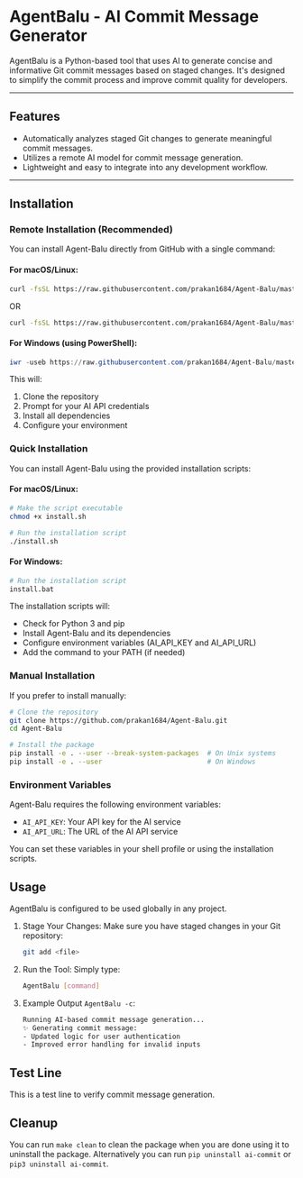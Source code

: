 # AgentBalu - AI Commit Message Generator

AgentBalu is a Python-based tool that uses AI to generate concise and informative Git commit messages based on staged changes. It's designed to simplify the commit process and improve commit quality for developers.

---

## Features

- Automatically analyzes staged Git changes to generate meaningful commit messages.
- Utilizes a remote AI model for commit message generation.
- Lightweight and easy to integrate into any development workflow.

---

## Installation

### Remote Installation (Recommended)

You can install Agent-Balu directly from GitHub with a single command:

#### For macOS/Linux:

```bash
curl -fsSL https://raw.githubusercontent.com/prakan1684/Agent-Balu/master/remote_install.sh | bash
```

OR

```bash
curl -fsSL https://raw.githubusercontent.com/prakan1684/Agent-Balu/master/remote_install.sh -o /tmp/agent_balu_install.sh && chmod +x /tmp/agent_balu_install.sh && bash /tmp/agent_balu_install.sh
```

#### For Windows (using PowerShell):

```powershell
iwr -useb https://raw.githubusercontent.com/prakan1684/Agent-Balu/master/remote_install.sh | iex
```

This will:

1. Clone the repository
2. Prompt for your AI API credentials
3. Install all dependencies
4. Configure your environment

### Quick Installation

You can install Agent-Balu using the provided installation scripts:

#### For macOS/Linux:

```bash
# Make the script executable
chmod +x install.sh

# Run the installation script
./install.sh
```

#### For Windows:

```bash
# Run the installation script
install.bat
```

The installation scripts will:

- Check for Python 3 and pip
- Install Agent-Balu and its dependencies
- Configure environment variables (AI_API_KEY and AI_API_URL)
- Add the command to your PATH (if needed)

### Manual Installation

If you prefer to install manually:

```bash
# Clone the repository
git clone https://github.com/prakan1684/Agent-Balu.git
cd Agent-Balu

# Install the package
pip install -e . --user --break-system-packages  # On Unix systems
pip install -e . --user                          # On Windows
```

### Environment Variables

Agent-Balu requires the following environment variables:

- `AI_API_KEY`: Your API key for the AI service
- `AI_API_URL`: The URL of the AI API service

You can set these variables in your shell profile or using the installation scripts.

## Usage

AgentBalu is configured to be used globally in any project.

1. Stage Your Changes: Make sure you have staged changes in your Git repository:

   ```bash
   git add <file>
   ```

2. Run the Tool: Simply type:

   ```bash
   AgentBalu [command]
   ```

3. Example Output `AgentBalu -c`:
   ```bash
   Running AI-based commit message generation...
   ✨ Generating commit message:
   - Updated logic for user authentication
   - Improved error handling for invalid inputs
   ```

## Test Line

This is a test line to verify commit message generation.

## Cleanup

You can run `make clean` to clean the package when you are done using it to uninstall the package.
Alternatively you can run `pip uninstall ai-commit` or `pip3 uninstall ai-commit`.
